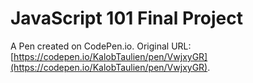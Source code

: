 # JavaScript 101 Final Project

A Pen created on CodePen.io. Original URL: [https://codepen.io/KalobTaulien/pen/VwjxyGR](https://codepen.io/KalobTaulien/pen/VwjxyGR).


